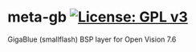 meta-gb [![License: GPL v3](https://img.shields.io/badge/License-GPLv3-blue.svg)](https://www.gnu.org/licenses/gpl-3.0)
=======
GigaBlue (smallflash) BSP layer for Open Vision 7.6
